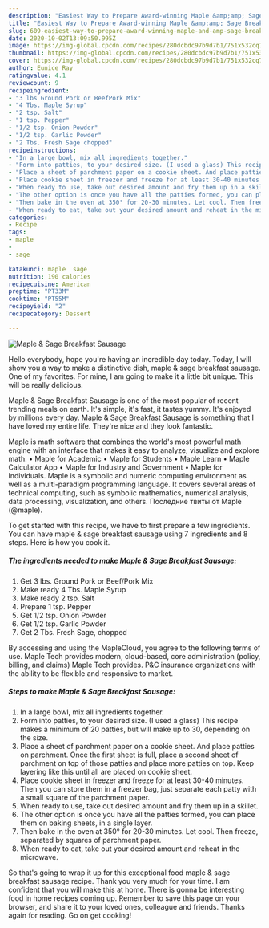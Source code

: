 ```yaml
---
description: "Easiest Way to Prepare Award-winning Maple &amp;amp; Sage Breakfast Sausage"
title: "Easiest Way to Prepare Award-winning Maple &amp;amp; Sage Breakfast Sausage"
slug: 609-easiest-way-to-prepare-award-winning-maple-and-amp-sage-breakfast-sausage
date: 2020-10-02T13:09:50.995Z
image: https://img-global.cpcdn.com/recipes/280dcbdc97b9d7b1/751x532cq70/maple-sage-breakfast-sausage-recipe-main-photo.jpg
thumbnail: https://img-global.cpcdn.com/recipes/280dcbdc97b9d7b1/751x532cq70/maple-sage-breakfast-sausage-recipe-main-photo.jpg
cover: https://img-global.cpcdn.com/recipes/280dcbdc97b9d7b1/751x532cq70/maple-sage-breakfast-sausage-recipe-main-photo.jpg
author: Eunice Ray
ratingvalue: 4.1
reviewcount: 9
recipeingredient:
- "3 lbs Ground Pork or BeefPork Mix"
- "4 Tbs. Maple Syrup"
- "2 tsp. Salt"
- "1 tsp. Pepper"
- "1/2 tsp. Onion Powder"
- "1/2 tsp. Garlic Powder"
- "2 Tbs. Fresh Sage chopped"
recipeinstructions:
- "In a large bowl, mix all ingredients together."
- "Form into patties, to your desired size. (I used a glass) This recipe makes a minimum of 20 patties, but will make up to 30, depending on the size."
- "Place a sheet of parchment paper on a cookie sheet. And place patties on parchment. Once the first sheet is full, place a second sheet of parchment on top of those patties and place more patties on top. Keep layering like this until all are placed on cookie sheet."
- "Place cookie sheet in freezer and freeze for at least 30-40 minutes. Then you can store them in a freezer bag, just separate each patty with a small square of the parchment paper."
- "When ready to use, take out desired amount and fry them up in a skillet."
- "The other option is once you have all the patties formed, you can place them on baking sheets, in a single layer."
- "Then bake in the oven at 350° for 20-30 minutes. Let cool. Then freeze, separated by squares of parchment paper."
- "When ready to eat, take out your desired amount and reheat in the microwave."
categories:
- Recipe
tags:
- maple
- 
- sage

katakunci: maple  sage 
nutrition: 190 calories
recipecuisine: American
preptime: "PT33M"
cooktime: "PT55M"
recipeyield: "2"
recipecategory: Dessert

---
```



![Maple &amp; Sage Breakfast Sausage](https://img-global.cpcdn.com/recipes/280dcbdc97b9d7b1/751x532cq70/maple-sage-breakfast-sausage-recipe-main-photo.jpg)

Hello everybody, hope you're having an incredible day today. Today, I will show you a way to make a distinctive dish, maple &amp; sage breakfast sausage. One of my favorites. For mine, I am going to make it a little bit unique. This will be really delicious.

Maple &amp; Sage Breakfast Sausage is one of the most popular of recent trending meals on earth. It's simple, it's fast, it tastes yummy. It's enjoyed by millions every day. Maple &amp; Sage Breakfast Sausage is something that I have loved my entire life. They're nice and they look fantastic.

Maple is math software that combines the world&#39;s most powerful math engine with an interface that makes it easy to analyze, visualize and explore math. • Maple for Academic • Maple for Students • Maple Learn • Maple Calculator App • Maple for Industry and Government • Maple for Individuals. Maple is a symbolic and numeric computing environment as well as a multi-paradigm programming language. It covers several areas of technical computing, such as symbolic mathematics, numerical analysis, data processing, visualization, and others. Последние твиты от Maple (@maple).


To get started with this recipe, we have to first prepare a few ingredients. You can have maple &amp; sage breakfast sausage using 7 ingredients and 8 steps. Here is how you cook it.

<!--inarticleads1-->

##### The ingredients needed to make Maple &amp; Sage Breakfast Sausage:

1. Get 3 lbs. Ground Pork or Beef/Pork Mix
1. Make ready 4 Tbs. Maple Syrup
1. Make ready 2 tsp. Salt
1. Prepare 1 tsp. Pepper
1. Get 1/2 tsp. Onion Powder
1. Get 1/2 tsp. Garlic Powder
1. Get 2 Tbs. Fresh Sage, chopped


By accessing and using the MapleCloud, you agree to the following terms of use. Maple Tech provides modern, cloud-based, core administration (policy, billing, and claims) Maple Tech provides. P&amp;C insurance organizations with the ability to be flexible and responsive to market. 

<!--inarticleads2-->

##### Steps to make Maple &amp; Sage Breakfast Sausage:

1. In a large bowl, mix all ingredients together.
1. Form into patties, to your desired size. (I used a glass) This recipe makes a minimum of 20 patties, but will make up to 30, depending on the size.
1. Place a sheet of parchment paper on a cookie sheet. And place patties on parchment. Once the first sheet is full, place a second sheet of parchment on top of those patties and place more patties on top. Keep layering like this until all are placed on cookie sheet.
1. Place cookie sheet in freezer and freeze for at least 30-40 minutes. Then you can store them in a freezer bag, just separate each patty with a small square of the parchment paper.
1. When ready to use, take out desired amount and fry them up in a skillet.
1. The other option is once you have all the patties formed, you can place them on baking sheets, in a single layer.
1. Then bake in the oven at 350° for 20-30 minutes. Let cool. Then freeze, separated by squares of parchment paper.
1. When ready to eat, take out your desired amount and reheat in the microwave.




So that's going to wrap it up for this exceptional food maple &amp; sage breakfast sausage recipe. Thank you very much for your time. I am confident that you will make this at home. There is gonna be interesting food in home recipes coming up. Remember to save this page on your browser, and share it to your loved ones, colleague and friends. Thanks again for reading. Go on get cooking!
